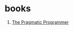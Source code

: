 # books
1. [The Pragmatic Programmer](https://github.com/anilmuppalla/books/master/the-pragmatic-programmer.md)
